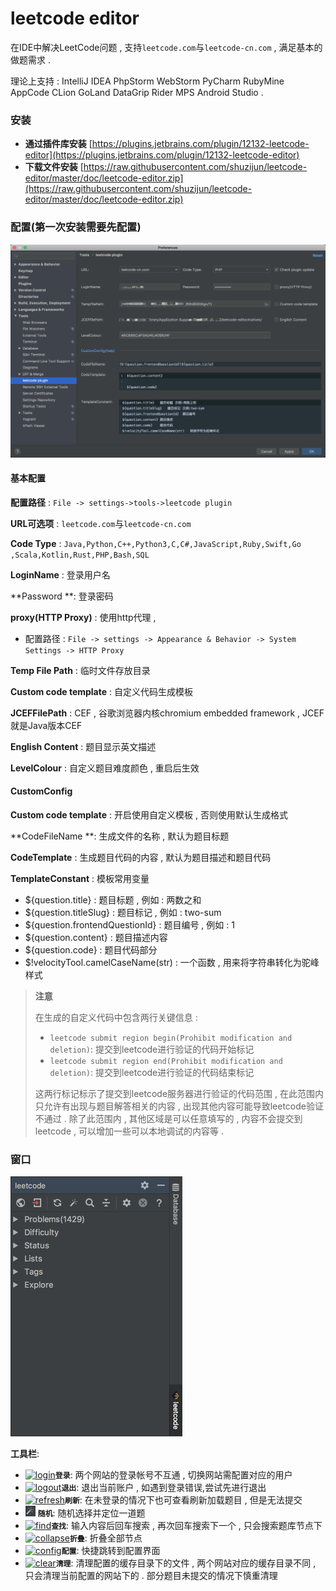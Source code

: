 # leetcode editor

在IDE中解决LeetCode问题 , 支持`leetcode.com`与`leetcode-cn.com` , 满足基本的做题需求 .

理论上支持 : IntelliJ IDEA PhpStorm WebStorm PyCharm RubyMine AppCode CLion GoLand DataGrip Rider MPS Android Studio .

### 安装

* **通过插件库安装**
  [https://plugins.jetbrains.com/plugin/12132-leetcode-editor](https://plugins.jetbrains.com/plugin/12132-leetcode-editor)
* **下载文件安装**
  [https://raw.githubusercontent.com/shuzijun/leetcode-editor/master/doc/leetcode-editor.zip](https://raw.githubusercontent.com/shuzijun/leetcode-editor/master/doc/leetcode-editor.zip)

### 配置\(第一次安装需要先配置\)

![](/assets/leetcode-editor-peizhi.png)

#### 基本配置

**配置路径** : `File -> settings->tools->leetcode plugin`

**URL可选项** : `leetcode.com`与`leetcode-cn.com`

**Code Type** : `Java,Python,C++,Python3,C,C#,JavaScript,Ruby,Swift,Go ,Scala,Kotlin,Rust,PHP,Bash,SQL`

**LoginName** : 登录用户名

**Password **: 登录密码

**proxy\(HTTP Proxy\)** : 使用http代理 ,

* 配置路径 : `File -> settings -> Appearance & Behavior -> System Settings -> HTTP Proxy`

**Temp File Path** : 临时文件存放目录

**Custom code template** : 自定义代码生成模板

**JCEFFilePath** : CEF , 谷歌浏览器内核chromium embedded framework , JCEF就是Java版本CEF

**English Content** : 题目显示英文描述

**LevelColour** : 自定义题目难度颜色 , 重启后生效

#### **CustomConfig**

**Custom code template** : 开启使用自定义模板 , 否则使用默认生成格式

**CodeFileName **: 生成文件的名称 , 默认为题目标题

**CodeTemplate** : 生成题目代码的内容 , 默认为题目描述和题目代码

**TemplateConstant** : 模板常用变量

* ${question.title} : 题目标题 , 例如 : 两数之和
* ${question.titleSlug} : 题目标记 , 例如 : two-sum
* ${question.frontendQuestionId} : 题目编号 , 例如 : 1
* ${question.content} : 题目描述内容
* ${question.code} : 题目代码部分
* $!velocityTool.camelCaseName\(str\) : 一个函数 , 用来将字符串转化为驼峰样式

> **注意**
>
> 在生成的自定义代码中包含两行关键信息 :
>
> * `leetcode submit region begin(Prohibit modification and deletion)`: 提交到leetcode进行验证的代码开始标记
> * `leetcode submit region end(Prohibit modification and deletion)`: 提交到leetcode进行验证的代码结束标记
>
> 这两行标记标示了提交到leetcode服务器进行验证的代码范围 , 在此范围内只允许有出现与题目解答相关的内容 , 出现其他内容可能导致leetcode验证不通过 . 除了此范围内 , 其他区域是可以任意填写的 , 内容不会提交到leetcode , 可以增加一些可以本地调试的内容等 .

### 窗口

![](/assets/leetcodechuangkou.png)

**工具栏**:

* [![](https://raw.githubusercontent.com/shuzijun/leetcode-editor/master/doc/login.png "login")](https://raw.githubusercontent.com/shuzijun/leetcode-editor/master/doc/login.png)**`登录`**: 两个网站的登录帐号不互通 , 切换网站需配置对应的用户
* [![](https://raw.githubusercontent.com/shuzijun/leetcode-editor/master/doc/logout.png "logout")](https://raw.githubusercontent.com/shuzijun/leetcode-editor/master/doc/logout.png)**`退出`**: 退出当前账户 , 如遇到登录错误,尝试先进行退出
* [![](https://raw.githubusercontent.com/shuzijun/leetcode-editor/master/doc/refresh.png "refresh")](https://raw.githubusercontent.com/shuzijun/leetcode-editor/master/doc/refresh.png)**`刷新`**: 在未登录的情况下也可查看刷新加载题目 , 但是无法提交
* ![](/assets/pickone.png) **`随机`**: 随机选择并定位一道题
* [![](https://raw.githubusercontent.com/shuzijun/leetcode-editor/master/doc/find.png "find")](https://raw.githubusercontent.com/shuzijun/leetcode-editor/master/doc/find.png)**`查找`**: 输入内容后回车搜索 , 再次回车搜索下一个 , 只会搜索题库节点下
* [![](https://raw.githubusercontent.com/shuzijun/leetcode-editor/master/doc/collapseAll.png "collapse")](https://raw.githubusercontent.com/shuzijun/leetcode-editor/master/doc/collapseAll.png)**`折叠`**: 折叠全部节点
* [![](https://raw.githubusercontent.com/shuzijun/leetcode-editor/master/doc/config.png "config")](https://raw.githubusercontent.com/shuzijun/leetcode-editor/master/doc/config.png)**`配置`**: 快捷跳转到配置界面
* [![](https://raw.githubusercontent.com/shuzijun/leetcode-editor/master/doc/clear.png "clear")](https://raw.githubusercontent.com/shuzijun/leetcode-editor/master/doc/clear.png)**`清理`**: 清理配置的缓存目录下的文件 , 两个网站对应的缓存目录不同 , 只会清理当前配置的网站下的 . 部分题目未提交的情况下慎重清理



